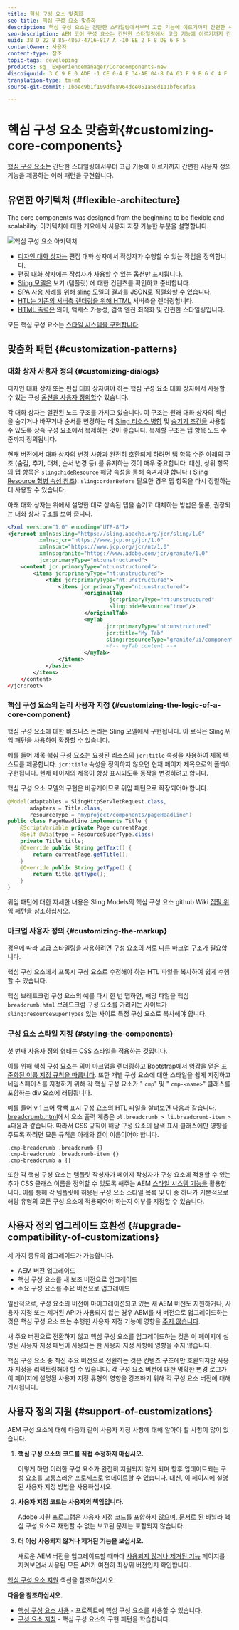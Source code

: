 ```yaml
---
title: 핵심 구성 요소 맞춤화
seo-title: 핵심 구성 요소 맞춤화
description: 핵심 구성 요소는 간단한 스타일링에서부터 고급 기능에 이르기까지 간편한 사용자 정의 기능을 제공하는 여러 패턴을 구현합니다.
seo-description: AEM 코어 구성 요소는 간단한 스타일링에서 고급 기능에 이르기까지 간편한 사용자 지정을 허용하는 여러 패턴을 구현합니다.
uuid: 38 D 22 B 85-4867-4716-817 A -10 EE 2 F 8 DE 6 F 5
contentOwner: 사용자
content-type: 참조
topic-tags: developing
products: sg_ Experiencemanager/Corecomponents-new
discoiquuid: 3 C 9 E 0 ADE -1 CE 0-4 E 34-AE 04-8 DA 63 F 9 B 6 C 4 F
translation-type: tm+mt
source-git-commit: 1bbec9b1f109df88964dce051a58d111bf6cafaa

---
```



# 핵심 구성 요소 맞춤화{#customizing-core-components}

[핵심 구성 요소는](developing.md) 간단한 스타일링에서부터 고급 기능에 이르기까지 간편한 사용자 정의 기능을 제공하는 여러 패턴을 구현합니다.

## 유연한 아키텍처 {#flexible-architecture}

The core components was designed from the beginning to be flexible and scalability. 아키텍처에 대한 개요에서 사용자 지정 가능한 부분을 설명합니다.

![핵심 구성 요소 아키텍처](assets/screen_shot_2018-12-07at093742.png)

* [디자인 대화 상자는](authoring.md#edit-and-design-dialogs) 편집 대화 상자에서 작성자가 수행할 수 있는 작업을 정의합니다.
* [편집 대화 상자에는](authoring.md#edit-and-design-dialogs) 작성자가 사용할 수 있는 옵션만 표시됩니다.
* [Sling 모델은](#customizing-the-logic-of-a-core-component) 보기 (템플릿) 에 대한 컨텐츠를 확인하고 준비합니다.
* [SPA 사용 사례를 위해 sling 모델의](#customizing-the-logic-of-a-core-component) 결과를 JSON로 직렬화할 수 있습니다.
* [HTL는 기존의 서버측 렌더링을 위해 HTML](#customizing-the-markup) 서버측을 렌더링합니다.
* [HTML 출력은](#customizing-the-markup) 의미, 액세스 가능성, 검색 엔진 최적화 및 간편한 스타일링입니다.

모든 핵심 구성 요소는 [스타일 시스템을 구현합니다](customizing.md).

## 맞춤화 패턴 {#customization-patterns}

### 대화 상자 사용자 정의 {#customizing-dialogs}

디자인 대화 상자 또는 편집 대화 상자여야 하는 핵심 구성 요소 대화 상자에서 사용할 수 있는 구성 [옵션을 사용자 정의할](authoring.md)수 있습니다.

각 대화 상자는 일관된 노드 구조를 가지고 있습니다. 이 구조는 원래 대화 상자의 섹션을 숨기거나 바꾸거나 순서를 변경하는 데 [Sling 리소스 병합](https://helpx.adobe.com/experience-manager/6-4/sites/developing/using/sling-resource-merger.html) 및 [숨기기 조건을](https://helpx.adobe.com/experience-manager/6-5/sites/developing/using/hide-conditions.html) 사용할 수 있도록 상속 구성 요소에서 복제하는 것이 좋습니다. 복제할 구조는 탭 항목 노드 수준까지 정의됩니다.

현재 버전에서 대화 상자의 변경 사항과 완전히 호환되게 하려면 탭 항목 수준 아래의 구조 (숨김, 추가, 대체, 순서 변경 등) 를 유지하는 것이 매우 중요합니다. 대신, 상위 항목의 탭 항목은 `sling:hideResource` 해당 속성을 통해 숨겨져야 합니다 ( [Sling Resource 합병 속성 참조](https://helpx.adobe.com/experience-manager/6-5/sites/developing/using/sling-resource-merger.html)). `sling:orderBefore` 필요한 경우 탭 항목을 다시 정렬하는 데 사용할 수 있습니다.

아래 대화 상자는 위에서 설명한 대로 상속된 탭을 숨기고 대체하는 방법은 물론, 권장되는 대화 상자 구조를 보여 줍니다.

<!-- 

Comment Type: annotation
Last Modified By: ims-author-CE1E2CE451D1F0680A490D45@AdobeID
Last Modified Date: 2017-04-17T17:43:20.265-0400

Should we provide guidance on how to name their CSS classes, etc. to align to component re-usability best-practices? We tout that we follow bootstrap css naming, should we be counseling customers to align similarly? .cmp- 
<component name="">
  -- 
 <element>
   - 
  <element descriptor="">
    ? 
  </element> 
 </element> 
</component>

 -->

```xml
<?xml version="1.0" encoding="UTF-8"?>
<jcr:root xmlns:sling="https://sling.apache.org/jcr/sling/1.0"
          xmlns:jcr="https://www.jcp.org/jcr/1.0"
          xmlns:nt="https://www.jcp.org/jcr/nt/1.0"
          xmlns:granite="https://www.adobe.com/jcr/granite/1.0"
          jcr:primaryType="nt:unstructured">
    <content jcr:primaryType="nt:unstructured">
        <items jcr:primaryType="nt:unstructured">
            <tabs jcr:primaryType="nt:unstructured">
                <items jcr:primaryType="nt:unstructured">
                        <originalTab
                                jcr:primaryType="nt:unstructured"
                                sling:hideResource="true"/>
                        </originalTab>
                        <myTab
                               jcr:primaryType="nt:unstructured"
                               jcr:title="My Tab"
                               sling:resourceType="granite/ui/components/coral/foundation/container"/>
                               <!-- myTab content -->
                        </myTab>
                </items>
            </basic>
        </items>
    </content>
</jcr:root>
```

### 핵심 구성 요소의 논리 사용자 지정 {#customizing-the-logic-of-a-core-component}

핵심 구성 요소에 대한 비즈니스 논리는 Sling 모델에서 구현됩니다. 이 로직은 Sling 위임 패턴을 사용하여 확장할 수 있습니다.

예를 들어 제목 핵심 구성 요소는 요청된 리소스의 `jcr:title` 속성을 사용하여 제목 텍스트를 제공합니다. `jcr:title` 속성을 정의하지 않으면 현재 페이지 제목으로의 폴백이 구현됩니다. 현재 페이지의 제목이 항상 표시되도록 동작을 변경하려고 합니다.

핵심 구성 요소 모델의 구현은 비공개이므로 위임 패턴으로 확장되어야 합니다.

```java
@Model(adaptables = SlingHttpServletRequest.class,
       adapters = Title.class,
       resourceType = "myproject/components/pageHeadline")
public class PageHeadline implements Title {
    @ScriptVariable private Page currentPage;
    @Self @Via(type = ResourceSuperType.class)
    private Title title;
    @Override public String getText() {
        return currentPage.getTitle();
    }
    @Override public String getType() {
        return title.getType();
    }
}
```

위임 패턴에 대한 자세한 내용은 Sling Models의 핵심 구성 요소 github Wiki [집필 위임 패턴을 참조하십시오](https://github.com/adobe/aem-core-wcm-components/wiki/Delegation-Pattern-for-Sling-Models).

### 마크업 사용자 정의 {#customizing-the-markup}

경우에 따라 고급 스타일링을 사용하려면 구성 요소의 서로 다른 마크업 구조가 필요합니다.

핵심 구성 요소에서 프록시 구성 요소로 수정해야 하는 HTL 파일을 복사하여 쉽게 수행할 수 있습니다.

핵심 브레드크럼 구성 요소의 예를 다시 한 번 탭하면, 해당 파일을 핵심 `breadcrumb.html` 브레드크럼 구성 요소를 가리키는 사이트가 `sling:resourceSuperTypes` 있는 사이트 특정 구성 요소로 복사해야 합니다.

<!-- 

Comment Type: annotation
Last Modified By: ims-author-CE1E2CE451D1F0680A490D45@AdobeID
Last Modified Date: 2017-04-17T17:43:20.265-0400

Should we provide guidance on how to name their CSS classes, etc. to align to component re-usability best-practices? We tout that we follow bootstrap css naming, should we be counseling customers to align similarly? .cmp- 
<component name="">
  -- 
 <element>
   - 
  <element descriptor="">
    ? 
  </element> 
 </element> 
</component>

 -->

### 구성 요소 스타일 지정 {#styling-the-components}

첫 번째 사용자 정의 형태는 CSS 스타일을 적용하는 것입니다.

이를 위해 핵심 구성 요소는 의미 마크업을 렌더링하고 Bootstrap에서 [영감을 얻은 표준화된 이름 지정 규칙을 따릅니다](https://getbootstrap.com/). 또한 개별 구성 요소에 대한 스타일을 쉽게 지정하고 네임스페이스를 지정하기 위해 각 핵심 구성 요소가 &quot; `cmp`&quot; 및 &quot; `cmp-<name>`&quot; 클래스를 포함하는 div 요소에 래핑됩니다.

예를 들어 v 1 코어 탐색 표시 구성 요소의 HTL 파일을 살펴보면 다음과 같습니다. [breadcrumb.html](https://github.com/adobe/aem-core-wcm-components/blob/master/content/src/content/jcr_root/apps/core/wcm/components/breadcrumb/v2/breadcrumb/breadcrumb.html)에서 요소 출력 계층은 `ol.breadcrumb > li.breadcrumb-item > a`다음과 같습니다. 따라서 CSS 규칙이 해당 구성 요소의 탐색 표시 클래스에만 영향을 주도록 하려면 모든 규칙은 아래와 같이 이름이어야 합니다.

```shell
.cmp-breadcrumb .breadcrumb {}  
.cmp-breadcrumb .breadcrumb-item {}  
.cmp-breadcrumb a {}
```

또한 각 핵심 구성 요소는 템플릿 작성자가 페이지 작성자가 구성 요소에 적용할 수 있는 추가 CSS 클래스 이름을 정의할 수 있도록 해주는 AEM [스타일 시스템 기능을](https://helpx.adobe.com/experience-manager/6-5/sites/authoring/using/style-system.html) 활용합니다. 이를 통해 각 템플릿에 허용된 구성 요소 스타일 목록 및 이 중 하나가 기본적으로 해당 유형의 모든 구성 요소에 적용되어야 하는지 여부를 지정할 수 있습니다.

## 사용자 정의 업그레이드 호환성 {#upgrade-compatibility-of-customizations}

세 가지 종류의 업그레이드가 가능합니다.

* AEM 버전 업그레이드
* 핵심 구성 요소를 새 보조 버전으로 업그레이드
* 주요 구성 요소를 주요 버전으로 업그레이드

일반적으로, 구성 요소의 버전이 마이그레이션되고 있는 새 AEM 버전도 지원하거나, 사용자 지정 또는 제거된 API가 사용되지 않는 경우 AEM를 새 버전으로 업그레이드하는 것은 핵심 구성 요소 또는 수행한 사용자 지정 기능에 영향을 [주지 않습니다](https://helpx.adobe.com/experience-manager/6-5/release-notes/deprecated-removed-features.html).

새 주요 버전으로 전환하지 않고 핵심 구성 요소를 업그레이드하는 것은 이 페이지에 설명된 사용자 지정 패턴이 사용되는 한 사용자 지정 사항에 영향을 주지 않습니다.

핵심 구성 요소 중 최신 주요 버전으로 전환하는 것은 컨텐츠 구조에만 호환되지만 사용자 지정을 리팩토링해야 할 수 있습니다. 각 구성 요소 버전에 대한 명확한 변경 로그가 이 페이지에 설명된 사용자 지정 유형의 영향을 강조하기 위해 각 구성 요소 버전에 대해 게시됩니다.

## 사용자 정의 지원 {#support-of-customizations}

AEM 구성 요소에 대해 다음과 같이 사용자 지정 사항에 대해 알아야 할 사항이 많이 있습니다.

1. **핵심 구성 요소의 코드를 직접 수정하지 마십시오.**

   이렇게 하면 이러한 구성 요소가 완전히 지원되지 않게 되며 향후 업데이트되는 구성 요소를 고통스러운 프로세스로 업데이트할 수 있습니다. 대신, 이 페이지에 설명된 사용자 지정 방법을 사용하십시오.

1. **사용자 지정 코드는 사용자의 책임입니다.**

   Adobe 지원 프로그램은 사용자 지정 코드를 포함하지 [않으며, 문서로 된](using.md) 바닐라 핵심 구성 요소로 재현할 수 없는 보고된 문제는 포함되지 않습니다.

1. **더 이상 사용되지 않거나 제거된 기능을 보십시오.**

   새로운 AEM 버전을 업그레이드할 때마다 [사용되지 않거나 제거된 기능](https://helpx.adobe.com/experience-manager/6-5/release-notes/deprecated-removed-features.html) 페이지를 지켜보면서 사용된 모든 API가 여전히 최상위 버전인지 확인합니다.

[핵심 구성 요소 지원](developing.md#core-component-support) 섹션을 참조하십시오.

**다음을 참조하십시오.**

* [핵심 구성 요소 사용](using.md) - 프로젝트에 핵심 구성 요소를 사용할 수 있습니다.
* [구성 요소 지침](guidelines.md) - 핵심 구성 요소의 구현 패턴을 학습합니다.
